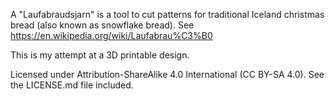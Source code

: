 A "Laufabraudsjarn" is a tool to cut patterns for traditional Iceland christmas bread (also known as snowflake bread). 
See https://en.wikipedia.org/wiki/Laufabrau%C3%B0

This is my attempt at a 3D printable design. 

Licensed under Attribution-ShareAlike 4.0 International (CC BY-SA 4.0).
See the LICENSE.md file included.
